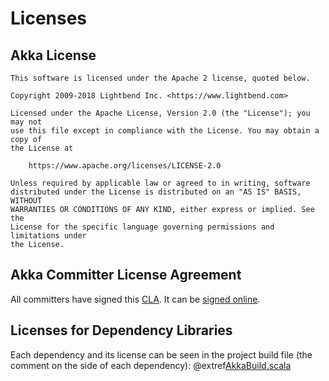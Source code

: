 # Licenses

## Akka License

```
This software is licensed under the Apache 2 license, quoted below.

Copyright 2009-2018 Lightbend Inc. <https://www.lightbend.com>

Licensed under the Apache License, Version 2.0 (the "License"); you may not
use this file except in compliance with the License. You may obtain a copy of
the License at

    https://www.apache.org/licenses/LICENSE-2.0

Unless required by applicable law or agreed to in writing, software
distributed under the License is distributed on an "AS IS" BASIS, WITHOUT
WARRANTIES OR CONDITIONS OF ANY KIND, either express or implied. See the
License for the specific language governing permissions and limitations under
the License.
```

## Akka Committer License Agreement

All committers have signed this [CLA](https://www.lightbend.com/contribute/current-cla).
It can be [signed online](https://www.lightbend.com/contribute/cla).

## Licenses for Dependency Libraries

Each dependency and its license can be seen in the project build file (the comment on the side of each dependency):
@extref[AkkaBuild.scala](github:project/AkkaBuild.scala#L1054) 
